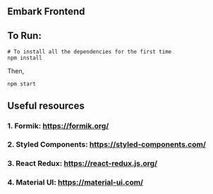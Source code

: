 ## Embark Frontend
## To Run:
```
# To install all the dependencies for the first time
npm install 
```
Then, 
```
npm start
```

## Useful resources
### 1. Formik: https://formik.org/
### 2. Styled Components: https://styled-components.com/
### 3. React Redux: https://react-redux.js.org/
### 4. Material UI: https://material-ui.com/
